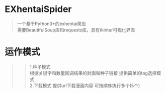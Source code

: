# EXhentaiSpider
>一个基于Python3+的exhentai爬虫  
>需要BeautifulSoup库和requests库，具有tkinter可视化界面
# 运作模式
>>1.种子模式  
>根据关键字和数量回调结果的封面和种子链接 提供简单的tag选择模式  
>>2.下载模式
>提供url下载漫画内容 可按顺序执行多个(5个)

